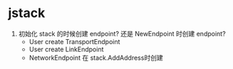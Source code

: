# jstack

1. 初始化 stack 的时候创建 endpoint? 还是 NewEndpoint 时创建 endpoint?
    - User create TransportEndpoint
    - User create LinkEndpoint
    - NetworkEndpoint 在 stack.AddAddress时创建
